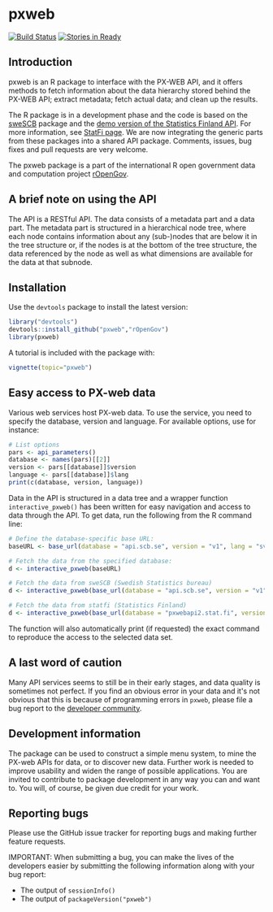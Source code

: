 pxweb
=======

[![Build Status](https://api.travis-ci.org/rOpenGov/pxweb.png)](https://travis-ci.org/rOpenGov/pxweb)
[![Stories in Ready](https://badge.waffle.io/ropengov/pxweb.png?label=TODO)](http://waffle.io/ropengov/pxweb)



## Introduction

pxweb is an R package to interface with the PX-WEB API, and it offers
methods to fetch information about the data hierarchy stored behind
the PX-WEB API; extract metadata; fetch actual data; and clean up the
results.

The R package is in a development phase and the code is based on the
[sweSCB](https://github.com/rOpenGov/sweSCB) package and the [demo
version of the Statistics Finland
API](http://pxwebapi2.stat.fi/api1.html). For more information, see
[StatFi page](http://www.stat.fi/org/avoindata/api.html). We are now
integrating the generic parts from these packages into a shared API
package. Comments, issues, bug fixes and pull requests are very
welcome.

The pxweb package is a part of the international R open government
data and computation project [rOpenGov](http://ropengov.github.io/).


## A brief note on using the API

The API is a RESTful API. The data consists of a metadata part and a data part. The metadata part is structured in a hierarchical node tree, where each node contains information about any (sub-)nodes that are below it in the tree structure or, if the nodes is at the bottom of the tree structure, the data referenced by the node as well as what dimensions are available for the data at that subnode.

## Installation

Use the `devtools` package to install the latest version:
```r
library("devtools")
devtools::install_github("pxweb","rOpenGov")
library(pxweb)
```

A tutorial is included with the package with:
```r
vignette(topic="pxweb")
```

## Easy access to PX-web data

Various web services host PX-web data. To use the service, you need to
specify the database, version and language. For available options,
use for instance:

```r
# List options
pars <- api_parameters() 
database <- names(pars)[[2]]
version <- pars[[database]]$version
language <- pars[[database]]$lang
print(c(database, version, language))
```


Data in the API is structured in a data tree and a wrapper function `interactive_pxweb()` has been written for easy navigation and access to data through the API. To get data, run the following from the R command line:

```r
# Define the database-specific base URL:
baseURL <- base_url(database = "api.scb.se", version = "v1", lang = "sv")

# Fetch the data from the specified database:
d <- interactive_pxweb(baseURL)

# Fetch the data from sweSCB (Swedish Statistics bureau)
d <- interactive_pxweb(base_url(database = "api.scb.se", version = "v1", lang = "sv"))

# Fetch the data from statfi (Statistics Finland)
d <- interactive_pxweb(base_url(database = "pxwebapi2.stat.fi", version = "v1", lang = "fi"))
```

The function will also automatically print (if requested) the exact
command to reproduce the access to the selected data set.


## A last word of caution

Many API services seems to still be in their early stages, and data
quality is sometimes not perfect. If you find an obvious error in your
data and it's not obvious that this is because of programming errors
in `pxweb`, please file a bug report to the [developer
community](http://ropengov.github.io/contribute/).

## Development information

The package can be used to construct a simple menu system, to mine the
PX-web APIs for data, or to discover new data. Further work is needed
to improve usability and widen the range of possible applications. You
are invited to contribute to package development in any way you can
and want to. You will, of course, be given due credit for your work.

## Reporting bugs

Please use the GitHub issue tracker for reporting bugs and making further feature requests.

IMPORTANT: When submitting a bug, you can make the lives of the developers easier by submitting the following information along with your bug report:
- The output of `sessionInfo()`
- The output of `packageVersion("pxweb")`

